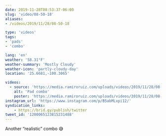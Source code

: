```yaml
---
date: 2019-11-28T08:53:37-06:00
slug: 'video/08-50-18'
aliases:
- /videos/2019/11/28/08-50-18

type: 'videos' 
tags:
- 'pads'
- 'combo'

lang: 'en'
weather: '58.31°F'
weather-summary: 'Mostly Cloudy'
weather-icon: 'partly-cloudy-day'
location: '25.6681,-100.3065'

videos:
  - source: 'https://media.ramiroruiz.com/uploads/videos/2019/11/28/08-50-18/pad-combo.mp4'
    alt: 'Pad combo'
    poster: 'https://media.ramiroruiz.com/uploads/videos/2019/11/28/08-50-18/poster.jpg'
instagram_url: 'https://www.instagram.com/p/B5abMLxpi12/'
syndication_links:
    - https://brid.gy/publish/twitter
tweet_id: '1200065123815231488'
---
```

Another “realistic” combo 😅

 